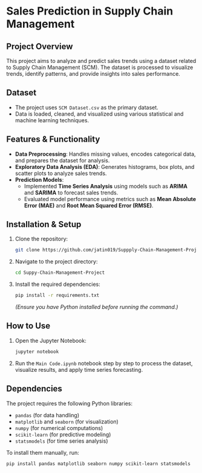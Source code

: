 # Sales Prediction in Supply Chain Management

## Project Overview
This project aims to analyze and predict sales trends using a dataset related to Supply Chain Management (SCM). The dataset is processed to visualize trends, identify patterns, and provide insights into sales performance.

## Dataset
- The project uses `SCM Dataset.csv` as the primary dataset.
- Data is loaded, cleaned, and visualized using various statistical and machine learning techniques.

## Features & Functionality
- **Data Preprocessing**: Handles missing values, encodes categorical data, and prepares the dataset for analysis.
- **Exploratory Data Analysis (EDA)**: Generates histograms, box plots, and scatter plots to analyze sales trends.
- **Prediction Models**: 
  - Implemented **Time Series Analysis** using models such as **ARIMA** and **SARIMA** to forecast sales trends.
  - Evaluated model performance using metrics such as **Mean Absolute Error (MAE)** and **Root Mean Squared Error (RMSE)**.

## Installation & Setup
1. Clone the repository:
   ```bash
   git clone https://github.com/jatin019/Suppply-Chain-Management-Project.git
   ```
2. Navigate to the project directory:
   ```bash
   cd Suppy-Chain-Management-Project
   ```
3. Install the required dependencies:
   ```bash
   pip install -r requirements.txt
   ```
   *(Ensure you have Python installed before running the command.)*

## How to Use
1. Open the Jupyter Notebook:
   ```bash
   jupyter notebook
   ```
2. Run the `Main Code.ipynb` notebook step by step to process the dataset, visualize results, and apply time series forecasting.

## Dependencies
The project requires the following Python libraries:
- `pandas` (for data handling)
- `matplotlib` and `seaborn` (for visualization)
- `numpy` (for numerical computations)
- `scikit-learn` (for predictive modeling)
- `statsmodels` (for time series analysis)

To install them manually, run:
```bash
pip install pandas matplotlib seaborn numpy scikit-learn statsmodels
```




